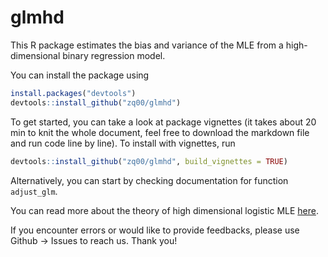 # glmhd

This R package estimates the bias and variance of the MLE from a high-dimensional binary regression model. 

You can install the package using 

```R
install.packages("devtools")
devtools::install_github("zq00/glmhd")
```

To get started, you can take a look at package vignettes (it takes about 20 min to knit the whole document, feel free to download the markdown file and run code line by line). To install with vignettes, run

```R
devtools::install_github("zq00/glmhd", build_vignettes = TRUE)
```

Alternatively, you can start by checking documentation for function `adjust_glm`. 

You can read more about the theory of high dimensional logistic MLE [here](https://arxiv.org/abs/2001.09351).

If you encounter errors or would like to provide feedbacks, please use Github -> Issues to reach us. Thank you! 
